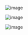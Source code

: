 ![image](https://github.com/user-attachments/assets/41e1a1c9-ab9a-458b-ab4d-94d904cb85a9)

![image](https://github.com/user-attachments/assets/8a3f2893-af88-4d79-b04a-1ab5d3d29854)

![image](https://github.com/user-attachments/assets/e109473e-4656-4491-995a-8b75e7f23a0b)
